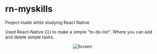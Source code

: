 # rn-myskills
Project made while studying React Native 

Used React-Native CLI to make a simple "to-do-list". Where you can add and delete simple tasks. 

<p align="center">
  <img src="https://user-images.githubusercontent.com/47367373/210384085-184a9552-d48a-4059-b1e0-d3d79c526084.png" alt="Screen"/>
</p>
